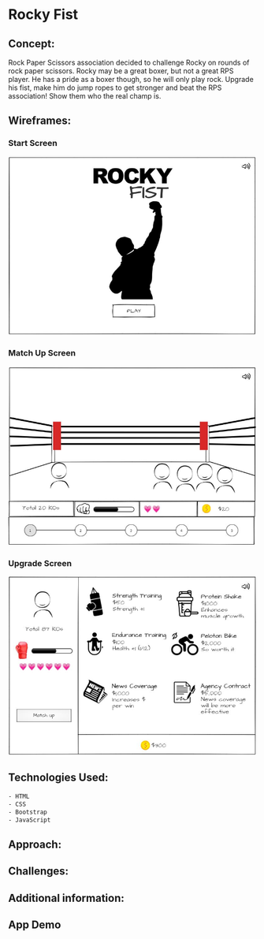 # Rocky Fist

## Concept:

Rock Paper Scissors association decided to challenge Rocky on rounds of rock paper scissors. Rocky may be a great boxer, but not a great RPS player. He has a pride as a boxer though, so he will only play rock. Upgrade his fist, make him do jump ropes to get stronger and beat the RPS association! Show them who the real champ is.

## Wireframes:

### Start Screen

![Start Screen](img/wireframe1.JPG)

### Match Up Screen

![Match Up Screen](img/wireframe2.JPG)

### Upgrade Screen

![Upgrade Screen](img/wireframe3.JPG)

## Technologies Used:

    - HTML
    - CSS
    - Bootstrap
    - JavaScript

## Approach:

## Challenges:

## Additional information:

## App Demo
